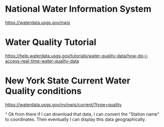 # National Water Information System 

https://waterdata.usgs.gov/nwis


# Water Quality Tutorial 

https://help.waterdata.usgs.gov/tutorials/water-quality-data/how-do-i-access-real-time-water-quality-data


# New York State Current Water Quality conditions 

https://waterdata.usgs.gov/ny/nwis/current/?type=quality

^ Ok from there if I can download that data, I can convert the "Station name" to coordinates. Then eventually I can display this data geographically.


